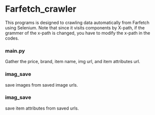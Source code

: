 # Farfetch_crawler
This programs is designed to crawling data automatically from Farfetch using Selenium. Note that since it visits components by X-path, if the grammer of the x-path is changed, you have to modify the x-path in the codes.


### main.py
  Gather the price, brand, item name, img url, and item attributes url.


### imag_save
save images from saved image urls.

### imag_save
save item attributes from saved urls.
